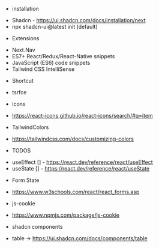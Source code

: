 
* installation
- Shadcn -  https://ui.shadcn.com/docs/installation/next
- npx shadcn-ui@latest init (default)

* Extensions
- Next.Nav
- ES7+ React/Redux/React-Native snippets
- JavaScript (ES6) code snippets
- Tailwind CSS IntelliSense


* Shortcut
- tsrfce

* icons
- https://react-icons.github.io/react-icons/search/#q=item

* TailwindColors
- https://tailwindcss.com/docs/customizing-colors


* TODOS 
- useEffect [] - https://react.dev/reference/react/useEffect
- useState  [] - https://react.dev/reference/react/useState


* Form State
- https://www.w3schools.com/react/react_forms.asp

* js-cookie
- https://www.npmjs.com/package/js-cookie

* shadcn components
- table -> https://ui.shadcn.com/docs/components/table